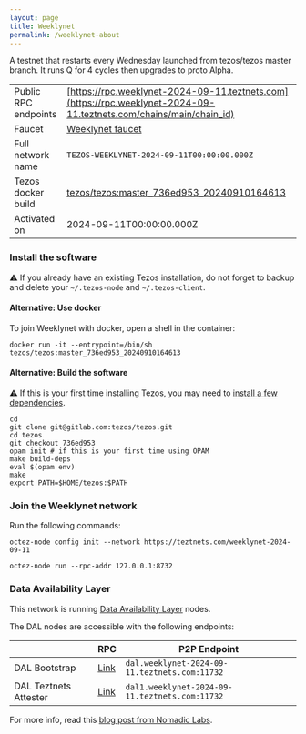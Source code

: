 ```yaml
---
layout: page
title: Weeklynet
permalink: /weeklynet-about
---
```


A testnet that restarts every Wednesday launched from tezos/tezos master branch. It runs Q for 4 cycles then upgrades to proto Alpha.

| | |
|-------|---------------------|
| Public RPC endpoints | [https://rpc.weeklynet-2024-09-11.teztnets.com](https://rpc.weeklynet-2024-09-11.teztnets.com/chains/main/chain_id)<br/> |
| Faucet | [Weeklynet faucet](https://faucet.weeklynet-2024-09-11.teztnets.com) |
| Full network name | `TEZOS-WEEKLYNET-2024-09-11T00:00:00.000Z` |
| Tezos docker build | [tezos/tezos:master_736ed953_20240910164613](https://hub.docker.com/r/tezos/tezos/tags?page=1&ordering=last_updated&name=master_736ed953_20240910164613) |
| Activated on | 2024-09-11T00:00:00.000Z |





### Install the software

⚠️  If you already have an existing Tezos installation, do not forget to backup and delete your `~/.tezos-node` and `~/.tezos-client`.



#### Alternative: Use docker

To join Weeklynet with docker, open a shell in the container:

```
docker run -it --entrypoint=/bin/sh tezos/tezos:master_736ed953_20240910164613
```


#### Alternative: Build the software

⚠️  If this is your first time installing Tezos, you may need to [install a few dependencies](https://tezos.gitlab.io/introduction/howtoget.html#setting-up-the-development-environment-from-scratch).

```
cd
git clone git@gitlab.com:tezos/tezos.git
cd tezos
git checkout 736ed953
opam init # if this is your first time using OPAM
make build-deps
eval $(opam env)
make
export PATH=$HOME/tezos:$PATH
```

### Join the Weeklynet network

Run the following commands:

```
octez-node config init --network https://teztnets.com/weeklynet-2024-09-11

octez-node run --rpc-addr 127.0.0.1:8732
```




### Data Availability Layer

This network is running [Data Availability Layer](https://tezos.gitlab.io/shell/dal.html) nodes.


The DAL nodes are accessible with the following endpoints:

| | RPC | P2P Endpoint |
|------------|---------|--------------|
| DAL Bootstrap | [Link](https://dal-bootstrap-rpc.weeklynet-2024-09-11.teztnets.com/p2p/gossipsub/scores) | `dal.weeklynet-2024-09-11.teztnets.com:11732` |
| DAL Teztnets Attester | [Link](https://dal-attester-rpc.weeklynet-2024-09-11.teztnets.com/p2p/gossipsub/scores) | `dal1.weeklynet-2024-09-11.teztnets.com:11732` |


For more info, read this [blog post from Nomadic Labs](https://research-development.nomadic-labs.com/data-availability-layer-tezos.html).



